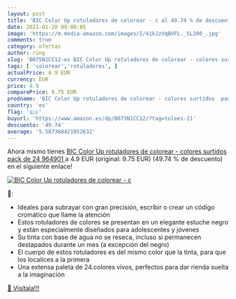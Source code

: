 ```yaml
---
layout: post
title: 'BIC Color Up rotuladores de colorear - c al 49.74 % de descuento'
date: 2021-01-20 09:08:05
image: 'https://m.media-amazon.com/images/I/41kJzVqBVFL._SL200_.jpg'
comments: true
category: ofertas
author: ring
slug: 'B075N1CC12-es BIC Color Up rotuladores de colorear - colores surtidos...'
tags: [ 'colorear','rotuladores', ]
actualPrice: 4.9 EUR
currency: EUR
price: 4.9
comparePrice: 9.75 EUR
prodname: 'BIC Color Up rotuladores de colorear - colores surtidos  pack de 24  964901 '
country: 'es'
flag: '🇪🇸'
buyurl: 'https://www.amazon.es/dp/B075N1CC12/?tag=tolees-21'
descuento: '49.74'
average: '5.587368421052632'
---
```


Ahora mismo tienes [BIC Color Up rotuladores de colorear - colores surtidos  pack de 24  964901 ](https://www.amazon.es/dp/B075N1CC12/?tag=tolees-21) a 4.9 EUR (original: 9.75 EUR) (49.74 %  de descuento) en el siguiente enlace!

[![BIC Color Up rotuladores de colorear - c](https://m.media-amazon.com/images/I/41kJzVqBVFL._SL200_.jpg)](https://www.amazon.es/dp/B075N1CC12/?tag=tolees-21)

🔎:

- Ideales para subrayar con gran precisión, escribir o crear un código cromático que llame la atención
- Estos rotuladores de colores se presentan en un elegante estuche negro y están especialmente diseñados para adolescentes y jóvenes
- Su tinta con base de agua no se reseca, incluso si permanecen destapados durante un mes (a excepción del negro)
- El cuerpo de estos rotuladores es del mismo color que la tinta, para que los localices a la primera
- Una extensa paleta de 24.colores vivos, perfectos para dar rienda suelta a la imaginación

[🛒 Visítala!!!](https://www.amazon.es/dp/B075N1CC12/?tag=tolees-21)
